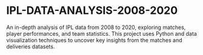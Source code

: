 # IPL-DATA-ANALYSIS-2008-2020
An in-depth analysis of IPL data from 2008 to 2020, exploring matches, player performances, and team statistics. This project uses Python and data visualization techniques to uncover key insights from the matches and deliveries datasets.
